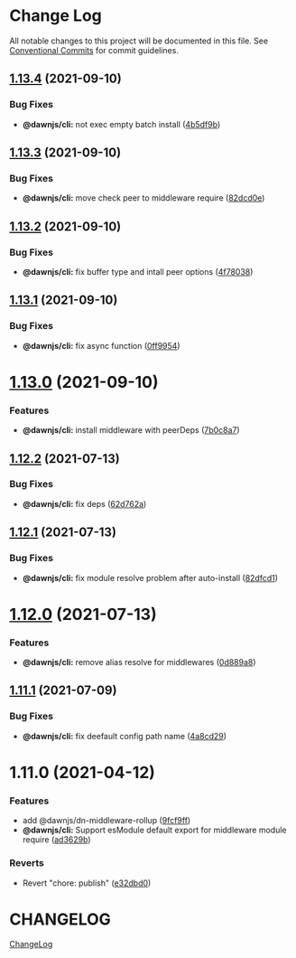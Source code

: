 # Change Log

All notable changes to this project will be documented in this file.
See [Conventional Commits](https://conventionalcommits.org) for commit guidelines.

## [1.13.4](https://github.com/alibaba/dawn/compare/@dawnjs/cli@1.13.3...@dawnjs/cli@1.13.4) (2021-09-10)

### Bug Fixes

- **@dawnjs/cli:** not exec empty batch install ([4b5df9b](https://github.com/alibaba/dawn/commit/4b5df9bacecc5e07920e55c5028f10481892eaca))

## [1.13.3](https://github.com/alibaba/dawn/compare/@dawnjs/cli@1.13.2...@dawnjs/cli@1.13.3) (2021-09-10)

### Bug Fixes

- **@dawnjs/cli:** move check peer to middleware require ([82dcd0e](https://github.com/alibaba/dawn/commit/82dcd0eca1df1db16a326e727a66dd8d82087bb6))

## [1.13.2](https://github.com/alibaba/dawn/compare/@dawnjs/cli@1.13.1...@dawnjs/cli@1.13.2) (2021-09-10)

### Bug Fixes

- **@dawnjs/cli:** fix buffer type and intall peer options ([4f78038](https://github.com/alibaba/dawn/commit/4f7803829df91402a2340d86dc40980b88663149))

## [1.13.1](https://github.com/alibaba/dawn/compare/@dawnjs/cli@1.13.0...@dawnjs/cli@1.13.1) (2021-09-10)

### Bug Fixes

- **@dawnjs/cli:** fix async function ([0ff9954](https://github.com/alibaba/dawn/commit/0ff99545131ae7fc073a9b6cbbebff3a9b1c7be6))

# [1.13.0](https://github.com/alibaba/dawn/compare/@dawnjs/cli@1.12.2...@dawnjs/cli@1.13.0) (2021-09-10)

### Features

- **@dawnjs/cli:** install middleware with peerDeps ([7b0c8a7](https://github.com/alibaba/dawn/commit/7b0c8a7014651c93093083d475dc921965e2ae74))

## [1.12.2](https://github.com/alibaba/dawn/compare/@dawnjs/cli@1.12.1...@dawnjs/cli@1.12.2) (2021-07-13)

### Bug Fixes

- **@dawnjs/cli:** fix deps ([62d762a](https://github.com/alibaba/dawn/commit/62d762a604febe47dacfef2a8ee8f4089081871a))

## [1.12.1](https://github.com/alibaba/dawn/compare/@dawnjs/cli@1.12.0...@dawnjs/cli@1.12.1) (2021-07-13)

### Bug Fixes

- **@dawnjs/cli:** fix module resolve problem after auto-install ([82dfcd1](https://github.com/alibaba/dawn/commit/82dfcd1a6f74372ccd70a4187c2814923727bf54))

# [1.12.0](https://github.com/alibaba/dawn/compare/@dawnjs/cli@1.11.1...@dawnjs/cli@1.12.0) (2021-07-13)

### Features

- **@dawnjs/cli:** remove alias resolve for middlewares ([0d889a8](https://github.com/alibaba/dawn/commit/0d889a8577023f666b2d914df5247fe47ad42dd7))

## [1.11.1](https://github.com/alibaba/dawn/compare/@dawnjs/cli@1.11.0...@dawnjs/cli@1.11.1) (2021-07-09)

### Bug Fixes

- **@dawnjs/cli:** fix deefault config path name ([4a8cd29](https://github.com/alibaba/dawn/commit/4a8cd290078f7f0455f0b1fc759b1125804a02ec))

# 1.11.0 (2021-04-12)

### Features

- add @dawnjs/dn-middleware-rollup ([9fcf9ff](https://github.com/alibaba/dawn/commit/9fcf9ffa269a8c1fe5c8744ab92e693f30fd98f2))
- **@dawnjs/cli:** Support esModule default export for middleware module require ([ad3629b](https://github.com/alibaba/dawn/commit/ad3629b4ae491d293a2556318bbd7701c12ceb2c))

### Reverts

- Revert "chore: publish" ([e32dbd0](https://github.com/alibaba/dawn/commit/e32dbd0d9aa3f3b76e6e707504840c1b7e8c0705))

# CHANGELOG

[ChangeLog](https://github.com/alibaba/dawn/releases)
